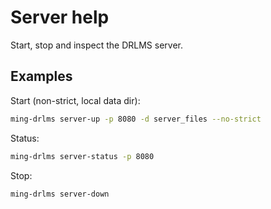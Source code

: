 # Server help

Start, stop and inspect the DRLMS server.

## Examples

Start (non-strict, local data dir):

```bash
ming-drlms server-up -p 8080 -d server_files --no-strict
```

Status:

```bash
ming-drlms server-status -p 8080
```

Stop:

```bash
ming-drlms server-down
```
